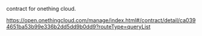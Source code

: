 contract for onething cloud.

https://open.onethingcloud.com/manage/index.html#/contract/detail/ca0394651ba53b99e336b2dd5dd9b0dd9?routeType=queryList
